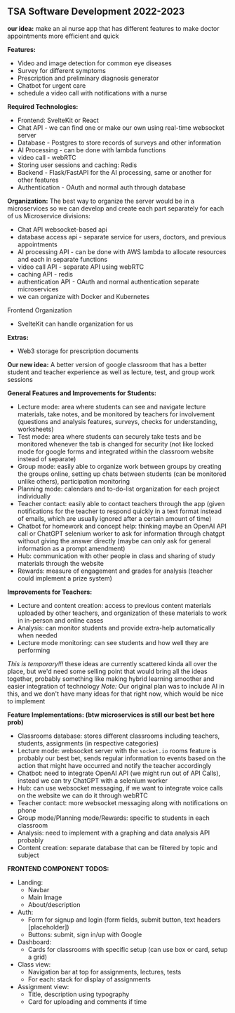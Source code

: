 ## TSA Software Development 2022-2023

**our idea:** make an ai nurse app that has different features to make doctor appointments more efficient and quick

**Features:**
 * Video and image detection for common eye diseases
 * Survey for different symptoms
 * Prescription and preliminary diagnosis generator
 * Chatbot for urgent care
 * schedule a video call with notifications with a nurse

**Required Technologies:**
 * Frontend: SvelteKit or React
 * Chat API - we can find one or make our own using real-time websocket server
 * Database - Postgres to store records of surveys and other information
 * AI Processing - can be done with lambda functions
 * video call - webRTC
 * Storing user sessions and caching: Redis
 * Backend - Flask/FastAPI for the AI processing, same or another for other features
 * Authentication - OAuth and normal auth through database

**Organization:**
The best way to organize the server would be in a microservices so we can develop and create each part separately for each of us
Microservice divisions:
 * Chat API websocket-based api
 * database access api - separate service for users, doctors, and previous appointments
 * AI processing API - can be done with AWS lambda to allocate resources and each in separate functions
 * video call API - separate API using webRTC
 * caching API - redis
 * authentication API - OAuth and normal authentication separate microservices
 * we can organize with Docker and Kubernetes

Frontend Organization
 * SvelteKit can handle organization for us


**Extras:**
 * Web3 storage for prescription documents

**Our new idea:** A better version of google classroom that has a better student and teacher experience as well as lecture, test, and group work sessions

**General Features and Improvements for Students:**
 * Lecture mode: area where students can see and navigate lecture materials, take notes, and be monitored by teachers for involvement (questions and analysis features, surveys, checks for understanding, worksheets)
 * Test mode: area where students can securely take tests and be monitored whenever the tab is changed for security (not like locked mode for google forms and integrated within the classroom website instead of separate)
 * Group mode: easily able to organize work between groups by creating the groups online, setting up chats between students (can be monitored unlike others), participation monitoring
 * Planning mode: calendars and to-do-list organization for each project individually
 * Teacher contact: easily able to contact teachers through the app (given notifications for the teacher to respond quickly in a text format instead of emails, which are usually ignored after a certain amount of time)
 * Chatbot for homework and concept help: thinking maybe an OpenAI API call or ChatGPT selenium worker to ask for information through chatgpt without giving the answer directly (maybe can only ask for general information as a prompt amendment)
 * Hub: communication with other people in class and sharing of study materials through the website
 * Rewards: measure of engagement and grades for analysis (teacher could implement a prize system)

**Improvements for Teachers:**
 * Lecture and content creation: access to previous content materials uploaded by other teachers, and organization of these materials to work in in-person and online cases
 * Analysis: can monitor students and provide extra-help automatically when needed
 * Lecture mode monitoring: can see students and how well they are performing

_This is temporary!!!_ these ideas are currently scattered kinda all over the place, but we'd need some selling point that would bring all the ideas together, probably something like making hybrid learning smoother and easier integration of technology
_Note:_ Our original plan was to include AI in this, and we don't have many ideas for that right now, which would be nice to implement

**Feature Implementations: (btw microservices is still our best bet here prob)**
 * Classrooms database: stores different classrooms including teachers, students, assignments (in respective categories)
 * Lecture mode: websocket server with the `socket.io` rooms feature is probably our best bet, sends regular information to events based on the action that might have occurred and notify the teacher accordingly
 * Chatbot: need to integrate OpenAI API (we might run out of API Calls), instead we can try ChatGPT with a selenium worker
 * Hub: can use websocket messaging, if we want to integrate voice calls on the website we can do it through webRTC
 * Teacher contact: more websocket messaging along with notifications on phone
 * Group mode/Planning mode/Rewards: specific to students in each classroom
 * Analysis: need to implement with a graphing and data analysis API probably
 * Content creation: separate database that can be filtered by topic and subject


**FRONTEND COMPONENT TODOS:**
 * Landing:
   * Navbar
   * Main Image
   * About/description
 * Auth:
   * Form for signup and login (form fields, submit button, text headers [placeholder])
   * Buttons: submit, sign in/up with Google
 * Dashboard:
   * Cards for classrooms with specific setup (can use box or card, setup a grid)
 * Class view:
   * Navigation bar at top for assignments, lectures, tests
   * For each: stack for display of assignments
 * Assignment view:
   * Title, description using typography
   * Card for uploading and comments if time